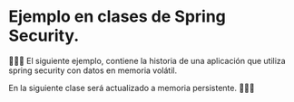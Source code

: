 # Ejemplo en clases de Spring Security.

👨🏻‍🏫 El siguiente ejemplo, contiene la historia de una aplicación que utiliza spring security con datos en memoria volátil.

En la siguiente clase será actualizado a memoria persistente. 👨🏻‍💻
